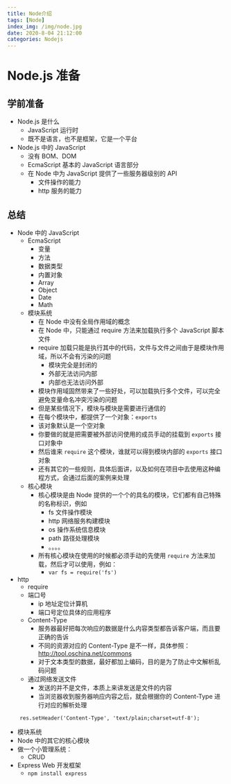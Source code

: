 ```yaml
---
title: Node介绍
tags: [Node]
index_img: /img/node.jpg
date: 2020-8-04 21:12:00
categories: Nodejs
---
```



# Node.js 准备

## 学前准备

- Node.js 是什么
  + JavaScript 运行时
  + 既不是语言，也不是框架，它是一个平台
- Node.js 中的 JavaScript
  + 没有 BOM、DOM
  + EcmaScript 基本的 JavaScript 语言部分
  + 在 Node 中为 JavaScript 提供了一些服务器级别的 API
    * 文件操作的能力
    * http 服务的能力

## 总结

- Node 中的 JavaScript
  + EcmaScript
    * 变量
    * 方法
    * 数据类型
    * 内置对象
    * Array
    * Object
    * Date
    * Math
  + 模块系统
    * 在 Node 中没有全局作用域的概念
    * 在 Node 中，只能通过 require 方法来加载执行多个 JavaScript 脚本文件
    * require 加载只能是执行其中的代码，文件与文件之间由于是模块作用域，所以不会有污染的问题
      - 模块完全是封闭的
      - 外部无法访问内部
      - 内部也无法访问外部
    * 模块作用域固然带来了一些好处，可以加载执行多个文件，可以完全避免变量命名冲突污染的问题
    * 但是某些情况下，模块与模块是需要进行通信的
    * 在每个模块中，都提供了一个对象：`exports`
    * 该对象默认是一个空对象
    * 你要做的就是把需要被外部访问使用的成员手动的挂载到 `exports` 接口对象中
    * 然后谁来 `require` 这个模块，谁就可以得到模块内部的 `exports` 接口对象
    * 还有其它的一些规则，具体后面讲，以及如何在项目中去使用这种编程方式，会通过后面的案例来处理
  + 核心模块
    * 核心模块是由 Node 提供的一个个的具名的模块，它们都有自己特殊的名称标识，例如
      - fs 文件操作模块
      - http 网络服务构建模块
      - os 操作系统信息模块
      - path 路径处理模块
      - 。。。。
    * 所有核心模块在使用的时候都必须手动的先使用 `require` 方法来加载，然后才可以使用，例如：
      - `var fs = require('fs')`
- http
  + require
  + 端口号
    * ip 地址定位计算机
    * 端口号定位具体的应用程序
  + Content-Type
    * 服务器最好把每次响应的数据是什么内容类型都告诉客户端，而且要正确的告诉
    * 不同的资源对应的 Content-Type 是不一样，具体参照：http://tool.oschina.net/commons
    * 对于文本类型的数据，最好都加上编码，目的是为了防止中文解析乱码问题
  + 通过网络发送文件
    * 发送的并不是文件，本质上来讲发送是文件的内容
    * 当浏览器收到服务器响应内容之后，就会根据你的 Content-Type 进行对应的解析处理
```
    res.setHeader('Content-Type', 'text/plain;charset=utf-8');
```

- 模块系统
- Node 中的其它的核心模块
- 做一个小管理系统：
  + CRUD
- Express Web 开发框架
  + `npm install express`
